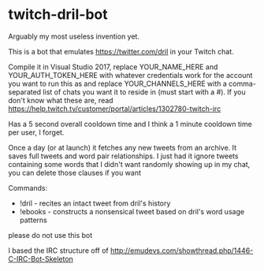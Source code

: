 # twitch-dril-bot
Arguably my most useless invention yet.

This is a bot that emulates https://twitter.com/dril in your Twitch chat.

Compile it in Visual Studio 2017, replace YOUR_NAME_HERE and YOUR_AUTH_TOKEN_HERE with whatever credentials work for the account you want to run this as and replace YOUR_CHANNELS_HERE with a comma-separated list of chats you want it to reside in (must start with a #). If you don't know what these are, read https://help.twitch.tv/customer/portal/articles/1302780-twitch-irc

Has a 5 second overall cooldown time and I think a 1 minute cooldown time per user, I forget.

Once a day (or at launch) it fetches any new tweets from an archive. It saves full tweets and word pair relationships. I just had it ignore tweets containing some words that I didn't want randomly showing up in my chat, you can delete those clauses if you want

Commands:
- !dril - recites an intact tweet from dril's history
- !ebooks - constructs a nonsensical tweet based on dril's word usage patterns

please do not use this bot

I based the IRC structure off of http://emudevs.com/showthread.php/1446-C-IRC-Bot-Skeleton 